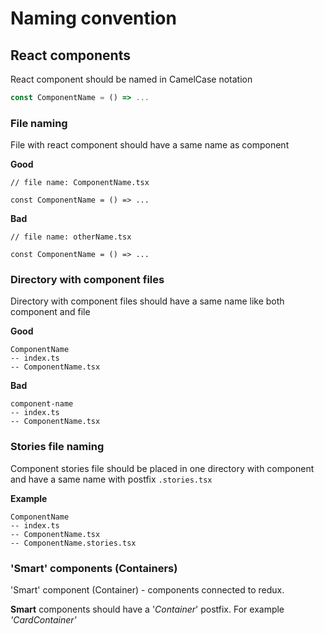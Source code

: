 # Naming convention

## React components

React component should be named in CamelCase notation

```jsx
const ComponentName = () => ...
```

### File naming
File with react component should have a same name as component

**Good**

```tsx
// file name: ComponentName.tsx

const ComponentName = () => ...
```

**Bad**

```tsx
// file name: otherName.tsx

const ComponentName = () => ...
```
### Directory with component files

Directory with component files should have a same name like both component and file

**Good**

```
ComponentName
-- index.ts
-- ComponentName.tsx
```

**Bad**

```
component-name
-- index.ts
-- ComponentName.tsx
```

### Stories file naming

Component stories file should be placed in one directory with component and have a same name with postfix `.stories.tsx`

**Example**

```
ComponentName
-- index.ts
-- ComponentName.tsx
-- ComponentName.stories.tsx
```

### 'Smart' components (Containers)

'Smart' component (Container) - components connected to redux.

**Smart** components should have a '_Container_' postfix. For example
_'CardContainer'_

